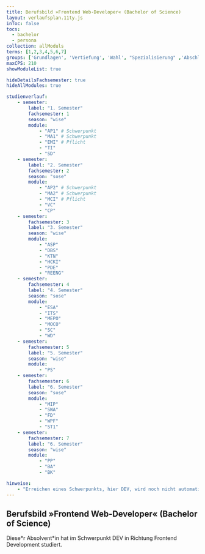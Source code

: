 ```yaml
---
title: Berufsbild »Frontend Web-Developer« (Bachelor of Science)
layout: verlaufsplan.11ty.js
inToc: false
tocs:
  - bachelor
  - persona
collection: allModuls
terms: [1,2,3,4,5,6,7]
groups: ['Grundlagen', 'Vertiefung', 'Wahl', "Spezialisierung" ,'Abschluss','']
maxCPS: 210
showModuleList: true

hideDetailsFachsemester: true
hideAllModules: true

studienverlauf:
    - semester:
        label: "1. Semester"
        fachsemester: 1
        season: "wise"
        module:
            - "AP1" # Schwerpunkt
            - "MA1" # Schwerpunkt
            - "EMI" # Pflicht
            - "TI"
            - "SD"
    - semester:
        label: "2. Semester"
        fachsemester: 2
        season: "sose"
        module: 
            - "AP2" # Schwerpunkt
            - "MA2" # Schwerpunkt
            - "MCI" # Pflicht
            - "VC"
            - "CP"
    - semester:
        fachsemester: 3
        label: "3. Semester"
        season: "wise"
        module: 
            - "ASP"
            - "DBS"
            - "KTN"
            - "HCKI"
            - "PDE"
            - "REENG"
    - semester:
        fachsemester: 4
        label: "4. Semester"
        season: "sose"
        module:
            - "ESA"
            - "ITS"
            - "MEPO"
            - "MOCO"
            - "SC"
            - "WD"
    - semester:
        fachsemester: 5
        label: "5. Semester"
        season: "wise"
        module:
            - "PS"
    - semester:
        fachsemester: 6
        label: "6. Semester"
        season: "sose"
        module:
            - "MIP"
            - "SWA"
            - "FD"
            - "WPF"
            - "ST1"
    - semester:
        fachsemester: 7
        label: "6. Semester"
        season: "wise"
        module:
            - "PP"
            - "BA"
            - "BK"

hinweise:
    - "Erreichen eines Schwerpunkts, hier DEV, wird noch nicht automatisch geprüft"
---
```

## Berufsbild »Frontend Web-Developer« (Bachelor of Science)

Diese\*r Absolvent\*in hat im Schwerpunkt DEV in Richtung Frontend Development studiert.
